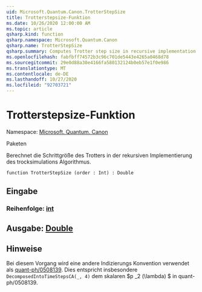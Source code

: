 ```yaml
---
uid: Microsoft.Quantum.Canon.TrotterStepSize
title: Trotterstepsize-Funktion
ms.date: 10/26/2020 12:00:00 AM
ms.topic: article
qsharp.kind: function
qsharp.namespace: Microsoft.Quantum.Canon
qsharp.name: TrotterStepSize
qsharp.summary: Computes Trotter step size in recursive implementation of Trotter simulation algorithm.
ms.openlocfilehash: fabfbff74572b3c96c701de5443e4265a0468d78
ms.sourcegitcommit: 29e0d88a30e4166fa580132124b0eb57e1f0e986
ms.translationtype: MT
ms.contentlocale: de-DE
ms.lasthandoff: 10/27/2020
ms.locfileid: "92703721"
---
```

# <a name="trotterstepsize-function"></a>Trotterstepsize-Funktion

Namespace: [Microsoft. Quantum. Canon](xref:Microsoft.Quantum.Canon)

Paketen [](https://nuget.org/packages/)


Berechnet die Schrittgröße des Trotters in der rekursiven Implementierung des trocksimulations Algorithmus.

```qsharp
function TrotterStepSize (order : Int) : Double
```


## <a name="input"></a>Eingabe

### <a name="order--int"></a>Reihenfolge: [int](xref:microsoft.quantum.lang-ref.int)





## <a name="output--double"></a>Ausgabe: [Double](xref:microsoft.quantum.lang-ref.double)



## <a name="remarks"></a>Hinweise

Bei diesem Vorgang wird eine andere Indizierungs Konvention verwendet als [quant-ph/0508139](https://arxiv.org/abs/quant-ph/0508139). Dies entspricht insbesondere `DecomposedIntoTimeStepsCA(_, 4)` dem skalaren $p _2 (\lambda) $ in quant-ph/0508139.